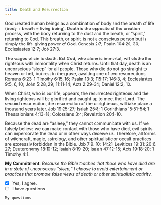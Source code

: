 ```yaml
---
title: Death and Resurrection
---
```


God created human beings as a combination of body and the breath of life (body + breath = living being). Death is the opposite of the creation process, with the body returning to the dust and the breath, or “spirit,” returning to God. This breath, or spirit, is not a conscious person but is simply the life-giving power of God. Genesis 2:7; Psalm 104:29, 30; Ecclesiastes 12:7; Job 27:3.

The wages of sin is death. But God, who alone is immortal, will clothe the righteous with immortality when Christ returns. Until that day, death is an unconscious “sleep” for all people. Those who die do not go straight to heaven or hell, but rest in the grave, awaiting one of two resurrections. Romans 6:23; 1 Timothy 6:15, 16; Psalm 13:3; 115:17; 146:3, 4; Ecclesiastes 9:5, 6, 10; John 5:28, 29; 11:11-14; Acts 2:29-34; Daniel 12:2, 13.

When Christ, who is our life, appears, the resurrected righteous and the living righteous will be glorified and caught up to meet their Lord. The second resurrection, the resurrection of the unrighteous, will take place a thousand years later. Job 19:25-27; Isaiah 25:8; 1 Corinthians 15:51-54; 1 Thessalonians 4:13-18; Colossians 3:4; Revelation 20:1-10.

Because the dead are “asleep,” they cannot communicate with us. If we falsely believe we can make contact with those who have died, evil spirits can impersonate the dead or in other ways deceive us. Therefore, all forms of witchcraft, magic, astrology, and other spiritualistic or occult practices are expressly forbidden in the Bible. Job 7:9, 10; 14:21; Leviticus 19:31; 20:6, 27; Deuteronomy 18:10-12; Isaiah 8:19, 20; Isaiah 47:12-15; Acts 19:18-20; 1 Timothy 4:1.

**My Commitment**: _Because the Bible teaches that those who have died are in a state of unconscious “sleep,” I choose to avoid entertainment or practices that promote false views of death or other spiritualistic activity._

- [x] Yes, I agree.
- [ ] I have questions.

`My questions`